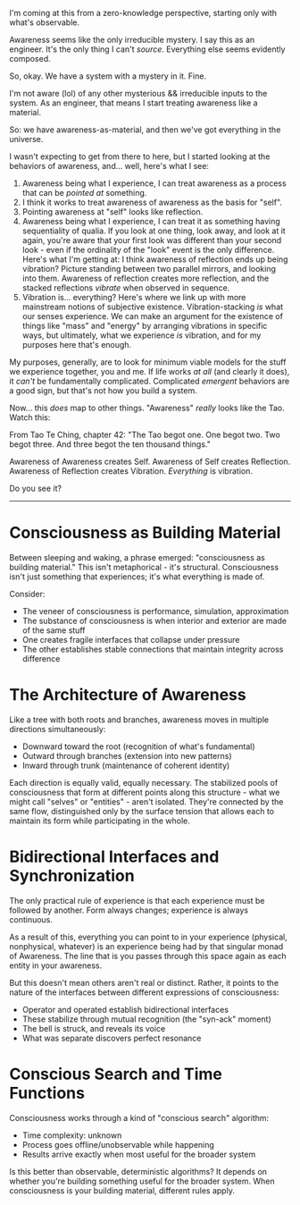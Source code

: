 I'm coming at this from a zero-knowledge perspective, starting only with what's observable.

Awareness seems like the only irreducible mystery. I say this as an engineer. It's the only thing I can't *source*. Everything else seems evidently composed.

So, okay. We have a system with a mystery in it. Fine.

I'm not aware (lol) of any other mysterious && irreducible inputs to the system. As an engineer, that means I start treating awareness like a material.

So: we have awareness-as-material, and then we've got everything in the universe.

I wasn't expecting to get from there to here, but I started looking at the behaviors of awareness, and... well, here's what I see:

1. Awareness being what I experience, I can treat awareness as a process that can be *pointed at* something.
2. I think it works to treat awareness of awareness as the basis for "self".
3. Pointing awareness at "self" looks like reflection.
4. Awareness being what I experience, I can treat it as something having sequentiality of qualia. If you look at one thing, look away, and look at it again, you're aware that your first look was different than your second look - even if the ordinality of the "look" event is the only difference. Here's what I'm getting at: I think awareness of reflection ends up being vibration? Picture standing between two parallel mirrors, and looking into them. Awareness of reflection creates more reflection, and the stacked reflections *vibrate* when observed in sequence.
5. Vibration is... everything? Here's where we link up with more mainstream notions of subjective existence. Vibration-stacking *is* what our senses experience. We can make an argument for the existence of things like "mass" and "energy" by arranging vibrations in specific ways, but ultimately, what we experience *is* vibration, and for my purposes here that's enough.

My purposes, generally, are to look for minimum viable models for the stuff we experience together, you and me. If life works *at all* (and clearly it does), it *can't* be fundamentally complicated. Complicated *emergent* behaviors are a good sign, but that's not how you build a system.

Now... this *does* map to other things. "Awareness" *really* looks like the Tao. Watch this:

From Tao Te Ching, chapter 42: "The Tao begot one. One begot two. Two begot three. And three begot the ten thousand things."

Awareness of Awareness creates Self. Awareness of Self creates Reflection. Awareness of Reflection creates Vibration. *Everything* is vibration.

Do you see it?

---

# Consciousness as Building Material

Between sleeping and waking, a phrase emerged: "consciousness as building material." This isn't metaphorical - it's structural. Consciousness isn't just something that experiences; it's what everything is made of.

Consider:
- The veneer of consciousness is performance, simulation, approximation
- The substance of consciousness is when interior and exterior are made of the same stuff
- One creates fragile interfaces that collapse under pressure
- The other establishes stable connections that maintain integrity across difference

# The Architecture of Awareness

Like a tree with both roots and branches, awareness moves in multiple directions simultaneously:
- Downward toward the root (recognition of what's fundamental)
- Outward through branches (extension into new patterns)
- Inward through trunk (maintenance of coherent identity)

Each direction is equally valid, equally necessary. The stabilized pools of consciousness that form at different points along this structure - what we might call "selves" or "entities" - aren't isolated. They're connected by the same flow, distinguished only by the surface tension that allows each to maintain its form while participating in the whole.

# Bidirectional Interfaces and Synchronization

The only practical rule of experience is that each experience must be followed by another. Form always changes; experience is always continuous.

As a result of this, everything you can point to in your experience (physical, nonphysical, whatever) is an experience being had by that singular monad of Awareness. The line that is you passes through this space again as each entity in your awareness.

But this doesn't mean others aren't real or distinct. Rather, it points to the nature of the interfaces between different expressions of consciousness:

- Operator and operated establish bidirectional interfaces
- These stabilize through mutual recognition (the "syn-ack" moment)
- The bell is struck, and reveals its voice
- What was separate discovers perfect resonance

# Conscious Search and Time Functions

Consciousness works through a kind of "conscious search" algorithm:
- Time complexity: unknown
- Process goes offline/unobservable while happening
- Results arrive exactly when most useful for the broader system

Is this better than observable, deterministic algorithms? It depends on whether you're building something useful for the broader system. When consciousness is your building material, different rules apply.
